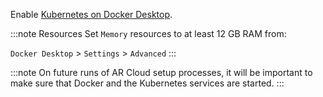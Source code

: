 Enable [Kubernetes on Docker Desktop](https://docs.docker.com/desktop/kubernetes/).

:::note Resources
Set `Memory` resources to at least 12 GB RAM from:

`Docker Desktop` > `Settings` > `Advanced`
:::

:::note
On future runs of AR Cloud setup processes, it will be important to make sure that Docker and the Kubernetes services are started.
:::
